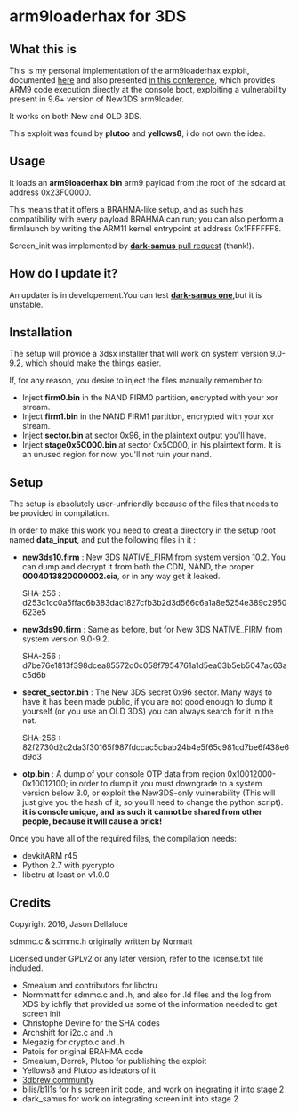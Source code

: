 # arm9loaderhax for 3DS

## What this is

This is my personal implementation of the arm9loaderhax exploit, documented [here](http://3dbrew.org/wiki/3DS_System_Flaws) and also presented [in this conference](https://media.ccc.de/v/32c3-7240-console_hacking), which provides ARM9 code execution directly at the console boot, exploiting a vulnerability present in 9.6+ version of New3DS arm9loader.

It works on both New and OLD 3DS.

This exploit was found by **plutoo** and **yellows8**, i do not own the idea.

## Usage

It loads an **arm9loaderhax.bin** arm9 payload from the root of the sdcard at address 0x23F00000.

This means that it offers a BRAHMA-like setup, and as such has compatibility with every payload BRAHMA can run; you can also perform a firmlaunch by writing the ARM11 kernel entrypoint at address 0x1FFFFFF8.

Screen_init was implemented by [**dark-samus** pull request](https://github.com/delebile/arm9loaderhax/pull/9) (thank!).

## How do I update it?

An updater is in developement.You can test [**dark-samus one**](https://github.com/delebile/arm9loaderhax/issues/10#issuecomment-189914031),but it is unstable. 

## Installation

The setup will provide a 3dsx installer that will work on system version 9.0-9.2, which should make the things easier.

If, for any reason, you desire to inject the files manually remember to:

* Inject **firm0.bin** in the NAND FIRM0 partition, encrypted with your xor stream.
* Inject **firm1.bin** in the NAND FIRM1 partition, encrypted with your xor stream.
* Inject **sector.bin** at sector 0x96, in the plaintext output you'll have.
* Inject **stage0x5C000.bin** at sector 0x5C000, in his plaintext form. It is an unused region for now, you'll not ruin your nand.


## Setup

The setup is absolutely user-unfriendly because of the files that needs to be provided in compilation.

In order to make this work you need to creat a directory in the setup root named **data_input**, and put the following files in it :

* **new3ds10.firm** : New 3DS NATIVE_FIRM from system version 10.2. You can dump and decrypt it from both the CDN, NAND, the proper **0004013820000002.cia**, or in any way get it leaked.


	SHA-256 : d253c1cc0a5ffac6b383dac1827cfb3b2d3d566c6a1a8e5254e389c2950623e5
     
* **new3ds90.firm** : Same as before, but for New 3DS NATIVE_FIRM from system version 9.0-9.2.


	SHA-256 : d7be76e1813f398dcea85572d0c058f7954761a1d5ea03b5eb5047ac63ac5d6b

* **secret_sector.bin** : The New 3DS secret 0x96 sector. Many ways to have it has been made public, if you are not good enough to dump it yourself (or you use an OLD 3DS) you can always search for it in the net.


	SHA-256 : 82f2730d2c2da3f30165f987fdccac5cbab24b4e5f65c981cd7be6f438e6d9d3
* **otp.bin** : A dump of your console OTP data from region 0x10012000-0x10012100; in order to dump it you must downgrade to a system version below 3.0, or exploit the New3DS-only vulnerability (This will just give you the hash of it, so you'll need to change the python script).
**it is console unique, and as such it cannot be shared from other people, because it will cause a brick!**


Once you have all of the required files, the compilation needs:

* devkitARM r45
* Python 2.7 with pycrypto
* libctru at least on v1.0.0

## Credits

Copyright 2016, Jason Dellaluce

sdmmc.c & sdmmc.h originally written by Normatt

Licensed under GPLv2 or any later version, refer to the license.txt file included.

* Smealum and contributors for libctru
* Normmatt for sdmmc.c and .h, and also for .ld files and the log from XDS by ichfly that provided us some of the information needed to get screen init
* Christophe Devine for the SHA codes
* Archshift for i2c.c and .h
* Megazig for crypto.c and .h
* Patois for original BRAHMA code
* Smealum, Derrek, Plutoo for publishing the exploit
* Yellows8 and Plutoo as ideators of it
* [3dbrew community](http://3dbrew.org/)
* bilis/b1l1s for his screen init code, and work on inegrating it into stage 2
* dark_samus for work on integrating screen init into stage 2
